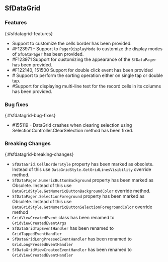 ## SfDataGrid

### Features
{:#sfdatagrid-features}

*  Support to customize the cells border has been provided.
*  \#F123971 - Support to `PagerDisplayMode` to customize the display modes of `SfDataPager` has been provided.
*  \#F123971 Support for customizing the appearance of the `SfDataPager` has been provided.
*  \#F122140, 151500 Support for double click event has been provided
*  \# Support to perform the sorting operation either on single tap or double tap. 
*  \#Support for displaying multi-line text for the record cells in its columns has been provided.


### Bug fixes
{:#sfdatagrid-bug-fixes}

* \#155119 - DataGrid crashes when clearing selection using SelectionController.ClearSelection method has been fixed.

### Breaking Changes
{:#sfdatagrid-breaking-changes}

* `SfDataGrid.CellBorderStyle` property has been marked as obsolete. Instead of this use `DataGridStyle.GetGridLinesVisibility` override method.
* `SfDataPager.NumericButtonBackground` property has been marked as Obsolete. Instead of this use `DataGridStyle.GetNumericButtonBackgroundColor` override method.
* `SfDataPager.SelectionForeground` property has been marked as Obsolete. Instead of this use `DataGridStyle.GetNumericButtonSelectionForegroundColor` override method
* `GridViewCreatedEvent` class has been renamed to `GridViewCreatedEventArgs`
* `SfDataGridTapEventHandler` has been renamed to `GridTappedEventHandler`
* `SfDataGridLongPressedEventHandler` has been renamed to `GridLongPressedEventHandler`
* `SfDataGridViewCreatedEventHandler` has been renamed to `GridViewCreatedEventHandler`

